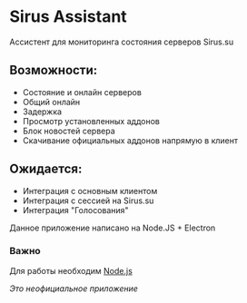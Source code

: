 # Sirus Assistant
Ассистент для мониторинга состояния серверов Sirus.su

## Возможности:
- Состояние и онлайн серверов
- Общий онлайн
- Задержка
- Просмотр установленных аддонов
- Блок новостей сервера
- Скачивание официальных аддонов напрямую в клиент
## Ожидается:
- Интеграция с основным клиентом
- Интеграция с сессией на Sirus.su
- Интеграция "Голосования"

Данное приложение написано на Node.JS + Electron

### Важно
Для работы необходим [Node.js](https://nodejs.org/en)

*Это неофициальное приложение*
